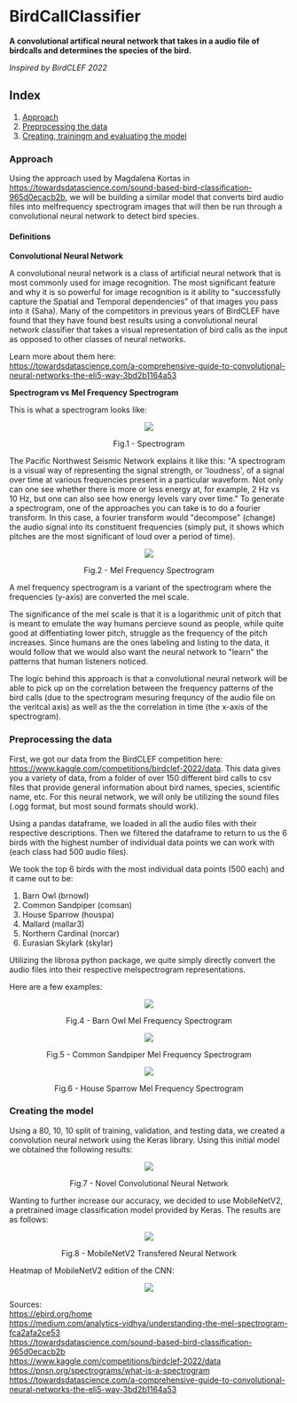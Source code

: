 # BirdCallClassifier

**A convolutional artifical neural network that takes in a audio file of birdcalls and determines the species of the bird.** 

*Inspired by BirdCLEF 2022*

## Index
1. [Approach](#approach)
2. [Preprocessing the data](#preprocessing-the-data)
3. [Creating, trainingm and evaluating the model](#creating-the-model)

### Approach
Using the approach used by Magdalena Kortas in https://towardsdatascience.com/sound-based-bird-classification-965d0ecacb2b, we will be building a similar model that converts bird audio files into melfrequency spectrogram images that will then be run through a convolutional neural network to detect bird species. 

#### Definitions
**Convolutional Neural Network**

A convolutional neural network is a class of artificial neural network that is most commonly used for image recognition. The most significant feature and why it is so powerful for image recognition is it ability to "successfully capture the Spatial and Temporal dependencies" of that images you pass into it (Saha). Many of the competitors in previous years of BirdCLEF have found that they have found best results using a convolutional neural network classifier that takes a visual representation of bird calls as the input as opposed to other classes of neural networks.

Learn more about them here: <br>
https://towardsdatascience.com/a-comprehensive-guide-to-convolutional-neural-networks-the-eli5-way-3bd2b1164a53

**Spectrogram vs Mel Frequency Spectrogram**

This is what a spectrogram looks like:
<p align="center">
  <img src="https://upload.wikimedia.org/wikipedia/commons/c/c5/Spectrogram-19thC.png"
<p>
  </p>
<p align = "center">
Fig.1 - Spectrogram
</p>

The Pacific Northwest Seismic Network explains it like this: "A spectrogram is a visual way of representing the signal strength, or 'loudness', of a signal over time at various frequencies present in a particular waveform.  Not only can one see whether there is more or less energy at, for example, 2 Hz vs 10 Hz, but one can also see how energy levels vary over time." To generate a spectrogram, one of the approaches you can take is to do a fourier transform. In this case, a fourier transform would "decompose" (change) the audio signal into its constituent frequencies (simply put, it shows which pitches are the most significant of loud over a period of time). 

<p align="center">
  <img src="https://librosa.org/doc/0.7.2/_images/librosa-feature-melspectrogram-1.png"
<p>
  
</p>
<p align = "center">
Fig.2 - Mel Frequency Spectrogram
</p>

A mel frequency spectrogram is a variant of the spectrogram where the frequencies (y-axis) are converted the mel scale.

The significance of the mel scale is that it is a logarithmic unit of pitch that is meant to emulate the way humans percieve sound as people, while quite good at diffentiating lower pitch, struggle as the frequency of the pitch increases. Since humans are the ones labeling and listing to the data, it would follow that we would also want the neural network to "learn" the patterns that human listeners noticed.

The logic behind this approach is that a convolutional neural network will be able to pick up on the correlation between the frequency patterns of the bird calls (due to the spectrogram mesuring frequncy of the audio file on the veritcal axis) as well as the the correlation in time (the x-axis of the spectrogram).

### Preprocessing the data
First, we got our data from the BirdCLEF competition here: https://www.kaggle.com/competitions/birdclef-2022/data. This data gives you a variety of data, from a folder of over 150 different bird calls to csv files that provide general information about bird names, species, scientific name, etc. For this neural network, we will only be utilizing the sound files (.ogg format, but most sound formats should work). 

Using a pandas dataframe, we loaded in all the audio files with their respective descriptions. Then we filtered the dataframe to return to us the 6 birds with the highest number of individual data points we can work with (each class had 500 audio files). 

We took the top 6 birds with the most individual data points (500 each) and it came out to be: 
1. Barn Owl (brnowl) 
2. Common Sandpiper (comsan) 
3. House Sparrow (houspa) 
4. Mallard (mallar3)
5. Northern Cardinal (norcar)
6. Eurasian Skylark (skylar)

Utilizing the librosa python package, we quite simply directly convert the audio files into their respective melspectrogram representations. 

Here are a few examples:
<p align="center">
  <img src="https://user-images.githubusercontent.com/66310121/166244222-f659b55c-a1e8-4d08-b7cc-8dd866666189.png"
<p>
</p>
<p align = "center">
Fig.4 - Barn Owl Mel Frequency Spectrogram
</p>


<p align="center">
  <img src="https://user-images.githubusercontent.com/66310121/166244342-4c0c8903-a5af-455a-a6b9-646b9a656902.png"
<p>

</p>
<p align = "center">
Fig.5 - Common Sandpiper Mel Frequency Spectrogram
</p>

<p align="center">
  <img src="https://user-images.githubusercontent.com/66310121/166244383-d4a30a89-99ce-492a-80af-9ff36625ccfc.png"
<p>

</p>
<p align = "center">
Fig.6 - House Sparrow Mel Frequency Spectrogram
</p>


### Creating the model

Using a 80, 10, 10 split of training, validation, and testing data, we created a convolution neural network using the Keras library. Using this initial model we obtained the following results:

<p align="center">
  <img src="https://user-images.githubusercontent.com/66310121/166316819-535114df-3aa5-472c-9fe2-698383096c5f.png"
<p>
</p>
<p align = "center">
Fig.7 - Novel Convolutional Neural Network
</p>

Wanting to further increase our accuracy, we decided to use MobileNetV2, a pretrained image classification model provided by Keras. The results are as follows:

<p align="center">
  <img src="https://user-images.githubusercontent.com/66310121/166317764-b18c86e2-a379-4be8-b2fe-28790fad7d62.png"
<p>
</p>
<p align = "center">
Fig.8 - MobileNetV2 Transfered Neural Network
</p>

Heatmap of MobileNetV2 edition of the CNN:

<p align="center">
  <img src="https://user-images.githubusercontent.com/66310121/166317975-2c6e3fcc-abcc-4c80-8082-149c9dc73450.png"
<p>


Sources: <br>
https://ebird.org/home <br>
https://medium.com/analytics-vidhya/understanding-the-mel-spectrogram-fca2afa2ce53 <br>
https://towardsdatascience.com/sound-based-bird-classification-965d0ecacb2b <br>
https://www.kaggle.com/competitions/birdclef-2022/data <br>
https://pnsn.org/spectrograms/what-is-a-spectrogram <br>
https://towardsdatascience.com/a-comprehensive-guide-to-convolutional-neural-networks-the-eli5-way-3bd2b1164a53
